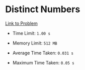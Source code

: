 # Distinct Numbers

[Link to Problem](https://cses.fi/problemset/task/1621)

- Time Limit: ```1.00 s```
- Memory Limit: ```512 MB```

- Average Time Taken: ```0.031 s```
- Maximum Time Taken: ```0.05 s```
